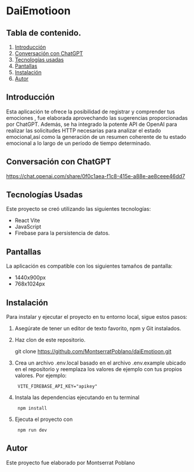# DaiEmotioon

## Tabla de contenido.


1. [Introducción](#introducción)
2. [Conversación con ChatGPT](#conversación-con-chatgpt)
3. [Tecnologías usadas](#tecnologías-usadas)
4. [Pantallas](#pantallas)
5. [Instalación](#instalación)
6. [Autor](#autor)


## Introducción

 Esta aplicación te ofrece la posibilidad de registrar y comprender tus emociones , fue elaborada aprovechando las sugerencias proporcionadas por ChatGPT. Además, se ha integrado la potente API de OpenAI para realizar las solicitudes HTTP necesarias para analizar el estado emocional,así como la generación de un resumen coherente de tu estado emocional a lo largo de un período de tiempo determinado.

## Conversación con ChatGPT

https://chat.openai.com/share/0f0c1aea-f1c8-415e-a88e-ae8ceee46dd7

## Tecnologías Usadas 

Este proyecto se creó utilizando las siguientes tecnologías:

- React Vite
- JavaScript
- Firebase para la persistencia de datos.

## Pantallas 

La aplicación es compatible con los siguientes tamaños de pantalla:

- 1440x900px
- 768x1024px



## Instalación 

Para instalar y ejecutar el proyecto en tu entorno local, sigue estos pasos:

1. Asegúrate de tener un editor de texto favorito, npm y Git instalados.

2. Haz clon de este repositorio.

   git clone https://github.com/MontserratPoblano/daiEmotioon.git

4. Crea un archivo .env.local basado en el archivo .env.example ubicado en el repositorio y reemplaza los valores de ejemplo con tus propios valores. Por ejemplo: 

        VITE_FIREBASE_API_KEY="apikey"

5. Instala las dependencias ejecutando en tu terminal 

        npm install 

6. Ejecuta el proyecto con 

        npm run dev


## Autor
Este proyecto fue elaborado por Montserrat Poblano
